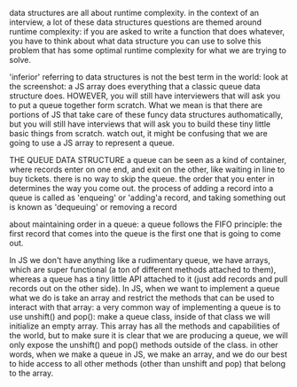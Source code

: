 data structures are all about runtime complexity. in the context of an interview, a lot of these data structures questions are themed around runtime complexity: if you are asked to write a function that does whatever, you have to think about what data structure you can use to solve this problem that has some optimal runtime complexity for what we are trying to solve.

'inferior' referring to data structures is not the best term in the world: look at the screenshot: a JS array does everything that a classic queue data structure does. HOWEVER, you will still have interviewers that will ask you to put a queue together form scratch. What we mean is that there are portions of JS that take care of these funcy data structures authomatically, but you will still have interviews that will ask you to build these tiny little basic things from scratch. watch out, it might be confusing that we are going to use a JS array to represent a queue.

THE QUEUE DATA STRUCTURE
a queue can be seen as a kind of container, where records enter on one end, and exit on the other, like waiting in line to buy tickets.
there is no way to skip the queue. the order that you enter in determines the way you come out.
the process of adding a record into a queue is called as 'enqueing' or 'adding'a record, and taking something out is known as 'dequeuing' or removing a record

about maintaining order in a queue: a queue follows the FIFO principle: the first record that comes into the queue is the first one that is going to come out.

In JS we don't have anything like a rudimentary queue, we have arrays, which are super functional (a ton of different methods attached to them), whereas a queue has a tiny little API attached to it (just add records and pull records out on the other side). In JS, when we want to implement a queue what we do is take an array and restrict the methods that can be used to interact with that array: a very common way of implementing a queue is to use unshift() and pop(): make a queue class, inside of that class we will initialize an empty array. This array has all the methods and capabilities of the world, but to make sure it is clear that we are producing a queue, we will only expose the unshift() and pop() methods outside of the class. in other words, when we make a queue in JS, we make an array, and we do our best to hide access to all other methods (other than unshift and pop) that belong to the array.
